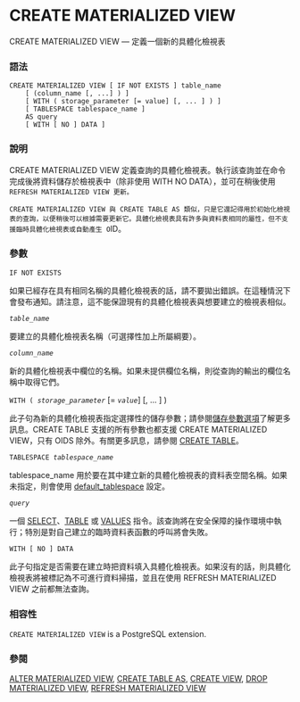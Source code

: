 # CREATE MATERIALIZED VIEW

CREATE MATERIALIZED VIEW — 定義一個新的具體化檢視表

### 語法

```text
CREATE MATERIALIZED VIEW [ IF NOT EXISTS ] table_name
    [ (column_name [, ...] ) ]
    [ WITH ( storage_parameter [= value] [, ... ] ) ]
    [ TABLESPACE tablespace_name ]
    AS query
    [ WITH [ NO ] DATA ]
```

### 說明

CREATE MATERIALIZED VIEW 定義查詢的具體化檢視表。執行該查詢並在命令完成後將資料儲存於檢視表中（除非使用 WITH NO DATA），並可在稍後使用 `REFRESH MATERIALIZED VIEW 更新。`

`CREATE MATERIALIZED VIEW 與 CREATE TABLE AS 類似，只是它還記得用於初始化檢視表的查詢，以便稍後可以根據需要更新它。具體化檢視表具有許多與資料表相同的屬性，但不支援臨時具體化檢視表或自動產生 O`ID。

### 參數

`IF NOT EXISTS`

如果已經存在具有相同名稱的具體化檢視表的話，請不要拋出錯誤。在這種情況下會發布通知。請注意，這不能保證現有的具體化檢視表與想要建立的檢視表相似。

_`table_name`_

要建立的具體化檢視表名稱（可選擇性加上所屬綱要）。

_`column_name`_

新的具體化檢視表中欄位的名稱。如果未提供欄位名稱，則從查詢的輸出的欄位名稱中取得它們。

`WITH ( `_`storage_parameter`_ \[= _`value`_\] \[, ... \] \)

此子句為新的具體化檢視表指定選擇性的儲存參數；請參閱[儲存參數選項](create-table.md#storage-parameters)了解更多訊息。CREATE TABLE 支援的所有參數也都支援 CREATE MATERIALIZED VIEW，只有 OIDS 除外。有關更多訊息，請參閱 [CREATE TABLE](create-table.md)。

`TABLESPACE `_`tablespace_name`_

tablespace\_name 用於要在其中建立新的具體化檢視表的資料表空間名稱。如果未指定，則會使用 [default\_tablespace](../../server-administration/runtime-config/runtime-config-client.md#19-11-1-cha-ju-de-hang) 設定。

_`query`_

一個 [SELECT](select.md)、[TABLE](select.md#table-command) 或 [VALUES](values.md) 指令。該查詢將在安全保障的操作環境中執行；特別是對自己建立的臨時資料表函數的呼叫將會失敗。

`WITH [ NO ] DATA`

此子句指定是否需要在建立時把資料填入具體化檢視表。如果沒有的話，則具體化檢視表將被標記為不可進行資料掃描，並且在使用 REFRESH MATERIALIZED VIEW 之前都無法查詢。

### 相容性

`CREATE MATERIALIZED VIEW` is a PostgreSQL extension.

### 參閱

[ALTER MATERIALIZED VIEW](https://www.postgresql.org/docs/10/static/sql-altermaterializedview.html), [CREATE TABLE AS](https://www.postgresql.org/docs/10/static/sql-createtableas.html), [CREATE VIEW](https://www.postgresql.org/docs/10/static/sql-createview.html), [DROP MATERIALIZED VIEW](https://www.postgresql.org/docs/10/static/sql-dropmaterializedview.html), [REFRESH MATERIALIZED VIEW](https://www.postgresql.org/docs/10/static/sql-refreshmaterializedview.html)

